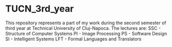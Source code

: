 # TUCN_3rd_year
This repository represents a part of my work during the second semester of third year at Technical University of Cluj-Napoca.
The lectures are:
SSC - Structure of Computer Systems
PI - Image Processing
PS - Software Design
SI - Intelligent Systems
LFT - Formal Languages and Translators
